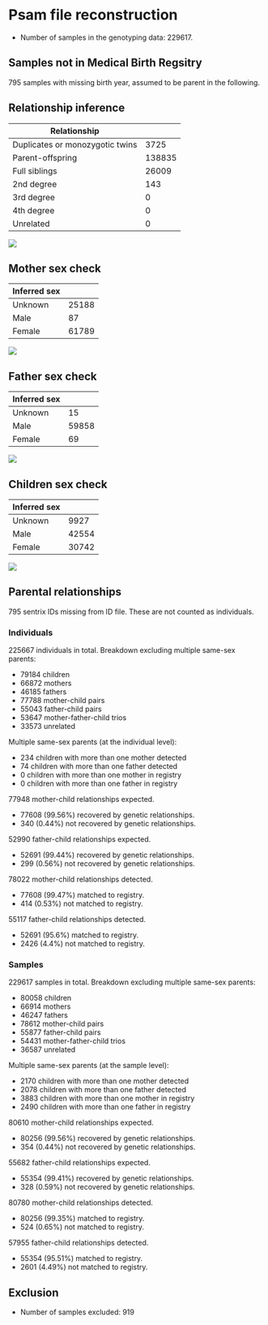 # Psam file reconstruction
- Number of samples in the genotyping data: 229617.
## Samples not in Medical Birth Regsitry
795 samples with missing birth year, assumed to be parent in the following.
## Relationship inference
| Relationship |   |
| ------------ | - |
| Duplicates or monozygotic twins| 3725 |
| Parent-offspring| 138835 |
| Full siblings| 26009 |
| 2nd degree| 143 |
| 3rd degree| 0 |
| 4th degree| 0 |
| Unrelated| 0 |

![](mod8_psam_reconstruction/ibd_plot.png)
## Mother sex check
| Inferred sex |   |
| ------------ | - |
| Unknown | 25188 |
| Male | 87 |
| Female | 61789 |

![](mod8_psam_reconstruction/mother_sex_plot.png)
## Father sex check
| Inferred sex |   |
| ------------ | - |
| Unknown | 15 |
| Male | 59858 |
| Female | 69 |

![](mod8_psam_reconstruction/father_sex_plot.png)
## Children sex check
| Inferred sex |   |
| ------------ | - |
| Unknown | 9927 |
| Male | 42554 |
| Female | 30742 |

![](mod8_psam_reconstruction/children_sex_plot.png)
## Parental relationships
795 sentrix IDs missing from ID file. These are not counted as individuals.
###  Individuals
225667 individuals in total. Breakdown excluding multiple same-sex parents:
 -  79184 children
 -  66872 mothers
 -  46185 fathers
 -  77788 mother-child pairs
 -  55043 father-child pairs
 -  53647 mother-father-child trios
 -  33573 unrelated

Multiple same-sex parents (at the individual level):
 -  234 children with more than one mother detected
 -  74 children with more than one father detected
 -  0 children with more than one mother in registry
 -  0 children with more than one father in registry

77948 mother-child relationships expected.
- 77608 (99.56%) recovered by genetic relationships.
- 340 (0.44%) not recovered by genetic relationships.


52990 father-child relationships expected.
- 52691 (99.44%) recovered by genetic relationships.
- 299 (0.56%) not recovered by genetic relationships.


78022 mother-child relationships detected.
- 77608 (99.47%) matched to registry.
- 414 (0.53%) not matched to registry.


55117 father-child relationships detected.
- 52691 (95.6%) matched to registry.
- 2426 (4.4%) not matched to registry.


###  Samples
229617 samples in total. Breakdown excluding multiple same-sex parents:
 -  80058 children
 -  66914 mothers
 -  46247 fathers
 -  78612 mother-child pairs
 -  55877 father-child pairs
 -  54431 mother-father-child trios
 -  36587 unrelated

Multiple same-sex parents (at the sample level):
 -  2170 children with more than one mother detected
 -  2078 children with more than one father detected
 -  3883 children with more than one mother in registry
 -  2490 children with more than one father in registry

80610 mother-child relationships expected.
- 80256 (99.56%) recovered by genetic relationships.
- 354 (0.44%) not recovered by genetic relationships.


55682 father-child relationships expected.
- 55354 (99.41%) recovered by genetic relationships.
- 328 (0.59%) not recovered by genetic relationships.


80780 mother-child relationships detected.
- 80256 (99.35%) matched to registry.
- 524 (0.65%) not matched to registry.


57955 father-child relationships detected.
- 55354 (95.51%) matched to registry.
- 2601 (4.49%) not matched to registry.


## Exclusion
- Number of samples excluded: 919
